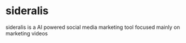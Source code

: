 # sideralis
sideralis is a AI powered social media marketing tool focused mainly on marketing videos